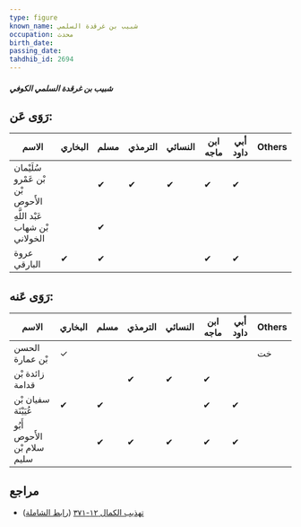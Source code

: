 ```yaml
---
type: figure
known_name: شبيب بن غرقدة السلمي
occupation: محدث
birth_date:
passing_date:
tahdhib_id: 2694
---
```

##### شبيب بن غرقدة السلمي الكوفي

## رَوَى عَن:
| الاسم                            | البخاري | مسلم | الترمذي | النسائي | ابن ماجه | أبي داود | Others |
| -------------------------------- | ------- | ---- | ------- | ------- | -------- | -------- | ------ |
| سُلَيْمان بْن عَمْرو بْن الأَحوص |         | ✔    | ✔       | ✔       | ✔        | ✔        |        |
| عَبْد اللَّهِ بْن شهاب الخولاني  |         | ✔    |         |         |          |          |        |
| عروة البارقي                     | ✔       | ✔    |         |         | ✔        | ✔        |        |
## رَوَى عَنه:
| الاسم                       | البخاري | مسلم | الترمذي | النسائي | ابن ماجه | أبي داود | Others |
| --------------------------- | ------- | ---- | ------- | ------- | -------- | -------- | ------ |
| الحسن بْن عمارة             | ✓       |      |         |         |          |          | خت     |
| زائدة بْن قدامة             |         |      | ✔       | ✔       | ✔        |          |        |
| سفيان بْن عُيَيْنَة         | ✔       | ✔    |         |         | ✔        | ✔        |        |
| أَبُو الأَحوص سلام بْن سليم |         | ✔    | ✔       | ✔       | ✔        | ✔        |        |
## مراجع
- [تهذيب الكمال ١٢-٣٧١](obsidian://open?vault=Tahdhib-al-Kamal&file=Figures/٢٦٩٤-شبيب%20بن%20غرقدة%20السلمي%20الكوفي) ([رابط الشاملة](https://shamela.ws/book/3722/6144))